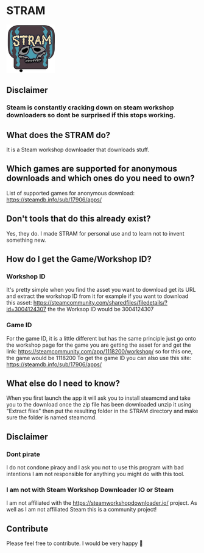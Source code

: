 # STRAM
![STRAM](https://raw.githubusercontent.com/MARIUCHINAS/STRAM/master/STRAM/Resources/STRAM%20(Custom).png)

## Disclaimer
### Steam is constantly cracking down on steam workshop downloaders so dont be surprised if this stops working.

## What does the STRAM do?
It is a Steam workshop downloader that downloads stuff.

## Which games are supported for anonymous downloads and which ones do you need to own?
List of supported games for anonymous download: https://steamdb.info/sub/17906/apps/

## Don't tools that do this already exist?
Yes, they do. I made STRAM for personal use and to learn not to invent something new.

## How do I get the Game/Workshop ID?
### Workshop ID
It's pretty simple when you find the asset you want to download get its URL and extract the workshop ID from it for example if you want to download this asset: https://steamcommunity.com/sharedfiles/filedetails/?id=3004124307 the the Worksop ID would be 3004124307
### Game ID
For the game ID, it is a little different but has the same principle just go onto the workshop page for the game you are getting the asset for and get the link: https://steamcommunity.com/app/1118200/workshop/
so for this one, the game would be 1118200
To get the game ID you can also use this site: https://steamdb.info/sub/17906/apps/

## What else do I need to know?
When you first launch the app it will ask you to install steamcmd and take you to the download once the zip file has been downloaded unzip it using "Extract files" then put the resulting folder in the STRAM directory and make sure the folder is named steamcmd.

## Disclaimer 
### Dont pirate
I do not condone piracy and I ask you not to use this program with bad intentions I am not responsible for anything you might do with this tool.

### I am not with Steam Workshop Downloader IO or Steam
I am not affiliated with the https://steamworkshopdownloader.io/ project.
As well as I am not affiliated Steam this is a community project!

## Contribute
Please feel free to contribute. I would be very happy 🙂
